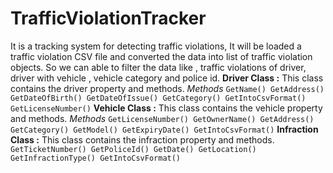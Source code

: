 # TrafficViolationTracker
 It is a tracking system for detecting traffic violations, It will be loaded a traffic violation  CSV file and  converted the data into list of traffic violation objects.  So we can able to filter the data  like , traffic violations of  driver, driver with vehicle , vehicle category and police id.
**Driver Class :**
    This class contains the driver property and methods.
    *Methods*
    ```
    GetName()
    GetAddress()
    GetDateOfBirth()
    GetDateOfIssue()
    GetCategory()
    GetIntoCsvFormat()
    GetLicenseNumber()
    ```
**Vehicle Class :**
    This class contains the vehicle property and methods.
    *Methods*
    ```
    GetLicenseNumber()
    GetOwnerName()
    GetAddress()
    GetCategory()
    GetModel()
    GetExpiryDate()
    GetIntoCsvFormat()
    ```
**Infraction Class :**
    This class contains the infraction property and methods.
    ```
    GetTicketNumber()
    GetPoliceId()
    GetDate()
    GetLocation()
    GetInfractionType()
    GetIntoCsvFormat()
    ```
